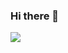 ### Hi there 👋

<img align="center" src="https://github-readme-stats.vercel.app/api/pin/?username=iampawan&repo=VelocityX&theme=dark" />



